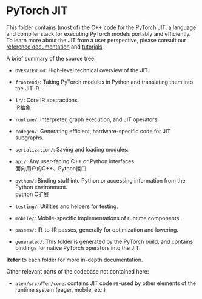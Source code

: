 # PyTorch JIT

This folder contains (most of) the C++ code for the PyTorch JIT, a language
and compiler stack for executing PyTorch models portably and efficiently. To
learn more about the JIT from a user perspective, please consult our
[reference documentation](https://pytorch.org/docs/stable/jit.html) and
[tutorials](https://pytorch.org/tutorials/beginner/Intro_to_TorchScript_tutorial.html).

A brief summary of the source tree:
- `OVERVIEW.md`: High-level technical overview of the JIT.
- `frontend/`: Taking PyTorch modules in Python and translating them into the
  JIT IR.
- `ir/`: Core IR abstractions.  
IR抽象
- `runtime/`: Interpreter, graph execution, and JIT operators.
- `codegen/`: Generating efficient, hardware-specific code for JIT subgraphs.
- `serialization/`: Saving and loading modules.
- `api/`: Any user-facing C++ or Python interfaces.  
面向用户的C++、Python接口
- `python/`: Binding stuff into Python or accessing information from the Python
  environment.  
  python C扩展

- `testing/`: Utilities and helpers for testing.
- `mobile/`: Mobile-specific implementations of runtime components.
- `passes/`: IR-to-IR passes, generally for optimization and lowering.
- `generated/`: This folder is generated by the PyTorch build, and contains
  bindings for native PyTorch operators into the JIT.

**Refer** to each folder for more in-depth documentation.

Other relevant parts of the codebase not contained here:
- `aten/src/ATen/core`: contains JIT code re-used by other elements of the
  runtime system (eager, mobile, etc.)
